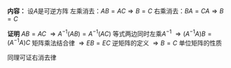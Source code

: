 **内容：**
设$A$是可逆方阵
左乘消去：$AB=AC\Rightarrow B=C$
右乘消去：$BA=CA\Rightarrow B=C$

**证明**
$AB=AC$
$\Rightarrow A^{-1}(AB)=A^{-1}(AC)$ 等式两边同时左乘$A^{-1}$
$\Rightarrow(A^{-1}A)B=(A^{-1}A)C$ 矩阵乘法结合律
$\Rightarrow EB=EC$ 逆矩阵的定义
$\Rightarrow B=C$ 单位矩阵的性质

同理可证右消去律